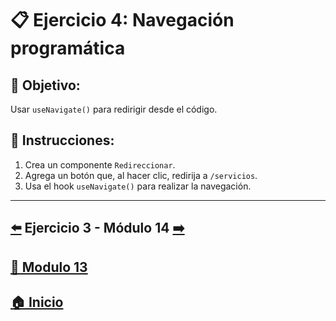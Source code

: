 # 📋 Ejercicio 4: Navegación programática

## 🎯 Objetivo:
Usar `useNavigate()` para redirigir desde el código.

## 📝 Instrucciones:
1. Crea un componente `Redireccionar`.
2. Agrega un botón que, al hacer clic, redirija a `/servicios`.
3. Usa el hook `useNavigate()` para realizar la navegación.
---

## [⬅️](../Ejercicios/Ejercicio_3.md) Ejercicio 3 - Módulo 14 [➡️](../Modulo_14.md) 
## [📄 Modulo 13](../Modulo_13.md)
## [🏠 Inicio](../../README.md)
